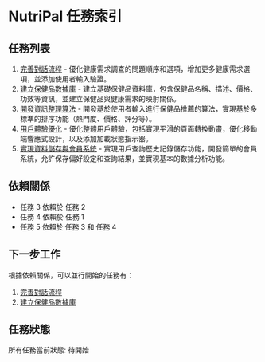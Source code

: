 # NutriPal 任務索引

## 任務列表

1. [完善對話流程](1.md) - 優化健康需求調查的問題順序和選項，增加更多健康需求選項，並添加使用者輸入驗證。
2. [建立保健品數據庫](2.md) - 建立基礎保健品資料庫，包含保健品名稱、描述、價格、功效等資訊，並建立保健品與健康需求的映射關係。
3. [開發資訊整理算法](3.md) - 開發基於使用者輸入進行保健品推薦的算法，實現基於多標準的排序功能（熱門度、價格、評分等）。
4. [用戶體驗優化](4.md) - 優化整體用戶體驗，包括實現平滑的頁面轉換動畫，優化移動端響應式設計，以及添加加載狀態指示器。
5. [實現資料儲存與會員系統](5.md) - 實現用戶查詢歷史記錄儲存功能，開發簡單的會員系統，允許保存偏好設定和查詢結果，並實現基本的數據分析功能。

## 依賴關係

- 任務 3 依賴於 任務 2
- 任務 4 依賴於 任務 1
- 任務 5 依賴於 任務 3 和 任務 4

## 下一步工作

根據依賴關係，可以並行開始的任務有：

1. [完善對話流程](1.md)
2. [建立保健品數據庫](2.md)

## 任務狀態

所有任務當前狀態: 待開始 